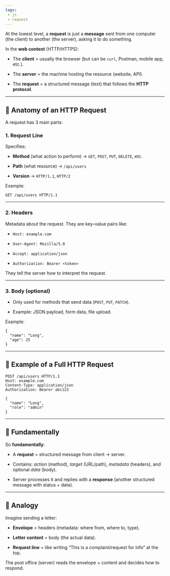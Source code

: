 ```yaml
---
tags: 
 - js
 - request
---
```


At the lowest level, a **request** is just a **message** sent from one computer (the client) to another (the server), asking it to do something.

In the **web context** (HTTP/HTTPS):

- The **client** = usually the browser (but can be `curl`, Postman, mobile app, etc.).
    
- The **server** = the machine hosting the resource (website, API).
    
- The **request** = a structured message (text) that follows the **HTTP protocol**.
    

---

## 🔹 Anatomy of an HTTP Request

A request has 3 main parts:

### 1. **Request Line**

Specifies:

- **Method** (what action to perform) → `GET`, `POST`, `PUT`, `DELETE`, etc.
    
- **Path** (what resource) → `/api/users`
    
- **Version** → `HTTP/1.1`, `HTTP/2`
    

Example:

```
GET /api/users HTTP/1.1
```

---

### 2. **Headers**

Metadata about the request. They are key–value pairs like:

- `Host: example.com`
    
- `User-Agent: Mozilla/5.0`
    
- `Accept: application/json`
    
- `Authorization: Bearer <token>`
    

They tell the server _how_ to interpret the request.

---

### 3. **Body (optional)**

- Only used for methods that send data (`POST`, `PUT`, `PATCH`).
    
- Example: JSON payload, form data, file upload.
    

Example:

```
{
  "name": "Long",
  "age": 25
}
```

---

## 🔹 Example of a Full HTTP Request

```http
POST /api/users HTTP/1.1
Host: example.com
Content-Type: application/json
Authorization: Bearer abc123

{
  "name": "Long",
  "role": "admin"
}
```

---

## 🔹 Fundamentally

So **fundamentally**:

- A **request** = structured message from client → server.
    
- Contains: _action_ (method), _target_ (URL/path), _metadata_ (headers), and optional _data_ (body).
    
- Server processes it and replies with a **response** (another structured message with status + data).
    

---

## 🔹 Analogy

Imagine sending a letter:

- **Envelope** = headers (metadata: where from, where to, type).
    
- **Letter content** = body (the actual data).
    
- **Request line** = like writing “This is a complaint/request for info” at the top.
    

The post office (server) reads the envelope + content and decides how to respond.